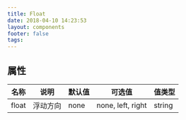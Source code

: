 ```yaml
---
title: Float
date: 2018-04-10 14:23:53
layout: components
footer: false
tags:
---
```


## 属性

| 名称  | 说明 | 默认值 | 可选值 | 值类型 |
| ----- | ------ | ----- | ----- | --------- |
| float | 浮动方向 | none | none, left, right | string |